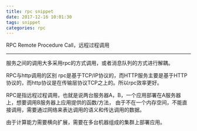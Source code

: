 ```yaml
---
title: rpc snippet
date: 2017-12-16 10:01:30
tags: snippet
categories: rpc
---
```


RPC
Remote Procedure Call，远程过程调用

---------------------
服务之间的调用大多采用rpc的方式调用，或者消息队列的方式进行解耦。

RPC与http调用的区别
rpc是基于TCP/IP协议的，而HTTP服务主要是基于HTTP协议的，而http协议是在传输层协议TCP之上的。所以rpc效率更好。

RPC是指远程过程调用，也就是说两台服务器A，B，一个应用部署在A服务器上，想要调用B服务器上应用提供的函数/方法，
由于不在一个内存空间，不能直接调用，需要通过网络来表达调用的语义和传达调用的数据。

由于计算能力需要横向扩展，需要在多台机器组成的集群上部署应用。